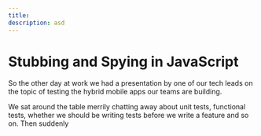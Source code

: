 ```yaml
---
title:
description: asd
---
```


# Stubbing and Spying in JavaScript

So the other day at work we had a presentation by one
of our tech leads on the topic of testing the hybrid
mobile apps our teams are building.

We sat around the table merrily chatting away about
unit tests, functional tests, whether we should be
writing tests before we write a feature and so on. Then
suddenly

